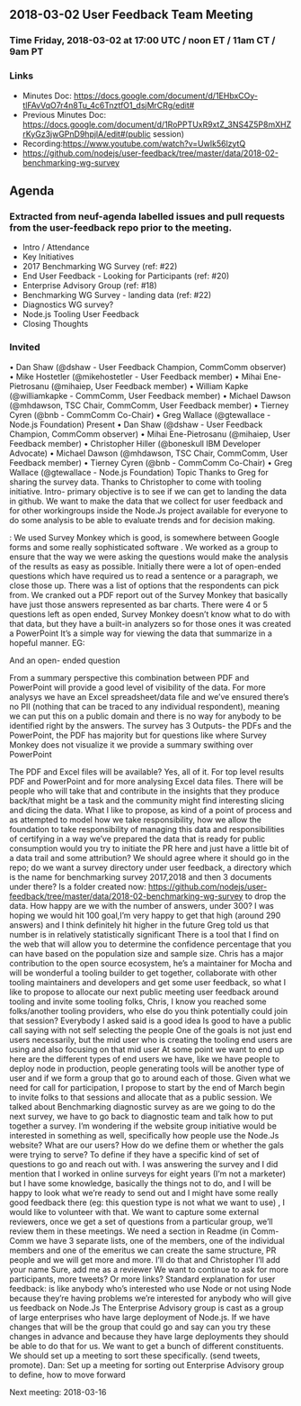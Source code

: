 ## 2018-03-02 User Feedback Team Meeting

### Time Friday, 2018-03-02 at 17:00 UTC / noon ET / 11am CT / 9am PT
### Links
 * Minutes Doc: https://docs.google.com/document/d/1EHbxCOy-tlFAvVqO7r4n8Tu_4c6TnztfO1_dsjMrCRg/edit# 
 * Previous Minutes Doc: https://docs.google.com/document/d/1RoPPTUxR9xtZ_3NS4Z5P8mXHZrKyGz3jwGPnD9hpjlA/edit#(public session)
 * Recording:https://www.youtube.com/watch?v=UwIk56lzytQ 
 * https://github.com/nodejs/user-feedback/tree/master/data/2018-02-benchmarking-wg-survey
## Agenda
### Extracted from neuf-agenda labelled issues and pull requests from the user-feedback repo prior to the meeting.
* Intro / Attendance
*	Key Initiatives
 * 	2017 Benchmarking WG Survey (ref: #22)
 * 	End User Feedback - Looking for Participants (ref: #20)
 * 	Enterprise Advisory Group (ref: #18)
 * 	Benchmarking WG Survey - landing data (ref: #22)
 * 	Diagnostics WG survey?
 * 	Node.js Tooling User Feedback
 * 	Closing Thoughts
### Invited
•	Dan Shaw (@dshaw - User Feedback Champion, CommComm observer)
•	Mike Hostetler (@mikehostetler - User Feedback member)
•	Mihai Ene-Pietrosanu (@mihaiep, User Feedback member)
•	William Kapke (@williamkapke - CommComm, User Feedback member)
•	Michael Dawson (@mhdawson, TSC Chair, CommComm, User Feedback member)
•	Tierney Cyren (@bnb - CommComm Co-Chair)
•	Greg Wallace (@gtewallace - Node.js Foundation)
Present
•	Dan Shaw (@dshaw - User Feedback Champion, CommComm observer)
•	Mihai Ene-Pietrosanu (@mihaiep, User Feedback member)
•	Christopher Hiller (@boneskull  IBM Developer Advocate) 
•	Michael Dawson (@mhdawson, TSC Chair, CommComm, User Feedback member)
•	Tierney Cyren (@bnb - CommComm Co-Chair)
•	Greg Wallace (@gtewallace - Node.js Foundation)
Topic
Thanks to Greg for sharing the survey data.
Thanks to Christopher to come with tooling initiative. 
<Dan Shaw> Intro- primary objective is to see if we can get to landing the data in github. 
We want to make the data that we collect for user feedback and for other workingroups inside the Node.Js project available for everyone to do some analysis to be able to evaluate trends and for decision making. 

<Greg Wallace>: We used Survey Monkey which is good, is somewhere between Google forms and some really sophisticated software .
    We worked as a group to ensure that the way we were asking the questions would make the analysis of the results as easy as possible.
    Initially there were a lot of open-ended questions which have required us to read a sentence or a paragraph, we close those up. There was a list of options that the respondents can pick from.
    We cranked out a PDF report out of the Survey Monkey that basically have just those answers represented as bar charts. 
    There were 4 or 5 questions left as open ended, Survey Monkey doesn’t know what to do with that data, but they have a built-in analyzers so for those ones it was created a PowerPoint 
It’s a simple way for viewing the data that summarize in  a hopeful manner.
EG:
  

And an open- ended question
 

From a summary perspective this combination between PDF and PowerPoint will provide a good level of visibility of the data.
For more analysys we have an Excel spreadsheet/data file and we’ve ensured there’s no PII (nothing that can be traced to any individual respondent), meaning we can put this on a public domain and there is no way for anybody to be identified right by the answers. 
The survey has 3 Outputs- the PDFs and the PowerPoint, the PDF has majority but for questions like where Survey Monkey does not visualize it we provide a summary swithing over PowerPoint
 
<Tierney> The PDF and Excel files will be available? 
<Greg> Yes, all of it. For top level results PDF and PowerPoint and for more analysing Excel data  files. There will be people who will take that and contribute in the insights that they produce back/that might be a task and the community might find interesting slicing and dicing the data.
<Dan> What I like to propose, as kind of a point of process and as attempted to model how we take responsibility, how we allow the foundation to take responsibility of managing this data and responsibilities of certifying in a way we’ve prepared the data that is ready for public consumption would you try to initiate the PR here and just have a little bit of a data trail and some attribution?
<Michael> We should agree where it should go in the repo; do we want a survey directory under user feedback, a directory which is the name for benchmarking survey 2017,2018 and then 3 documents under there? 
<Dan> Is a folder created now: https://github.com/nodejs/user-feedback/tree/master/data/2018-02-benchmarking-wg-survey  to drop the data.
<Mihai> How happy are we with the number of answers, under 300?
<Tierney> I was hoping we would hit 100 goal,I’m very happy to get that high (around 290 answers) and I think definitely hit higher in the future 
<Michael> Greg told us that number is in relatively statistically significant 
<Greg> There is a tool that I find on the web that will allow you to determine the confidence percentage that you can have based on the population size and sample size. 
<Dan> Chris has a major contribution to the open source ecosystem, he’s a maintainer for Mocha and will be wonderful a tooling builder to get together, collaborate with other tooling maintainers and developers and get some user feedback, so what I like to propose to allocate our next public meeting user feedback around tooling and invite some tooling folks, Chris, I know you reached some folks/another tooling providers, who else do you think potentially could join that session?
<Christopher> Everybody I asked said is a good idea 
<Michael> Is good to have a public call saying with not self selecting the people 
<Tierney> One of the goals is not just end users necessarily, but the mid user who is creating the tooling end users are using and also focusing on that mid user 
<Michael> At some point we want to end up here are the different types of end users we have, like we have people to deploy node in production, people generating tools will be another type of user and if we form a group that go to around each of those.
<Dan> Given what we need for call for participation, I propose to start by the end of March begin to invite folks to that sessions and allocate that as a public session.
<Michael> We talked about Benchmarking diagnostic survey as are we going to do the next survey, we have to go back to diagnostic team  and talk how to put  together a survey.
<Tierney> I’m wondering if the website group initiative would be interested in something as well, specifically how people use the Node.Js website? What are our users? How do we define them or whether  the gals were trying to serve? To define if they have a specific kind of set of questions to go and reach out with.
<Christopher> I was answering the survey and I did mention that I worked in online surveys  for eight years (I’m not a marketer) but I have some knowledge, basically the things not to do,  and I will be happy to look what we’re ready to send out and I might have some really good feedback there (eg: this question type is not what we want to use) , I would like to volunteer with that.
<Michael> We want to capture some external reviewers, once we get a set of questions from a particular group, we’ll review them in these meetings.
<Tierney> We need a section in Readme (in Comm-Comm we have 3 separate lists, one of the members, one of the individual members and one of the emeritus we can create the same structure, PR people and we will get more and more. I’ll do that and Christopher I’ll add your name
<Chris> Sure, add me as a reviewer 
<Michael>  We want to continue to ask for more participants, more tweets? Or more links? 
Standard explanation for user feedback:  is like anybody who’s interested who use Node or not using Node because they’re having problems we’re interested for anybody who will give us feedback on Node.Js 
The Enterprise Advisory group is  cast as a group of large enterprises who have large deployment of Node.js. If we have changes that will be the group that could go and say can you try these changes in advance and because they have large deployments they should be able to do that for us. We want to get a bunch of different constituents.
We should set up a meeting to sort these specifically. (send tweets, promote).
Dan: Set up a meeting for sorting  out Enterprise Advisory group to define, how to move forward 

Next meeting: 2018-03-16
 


